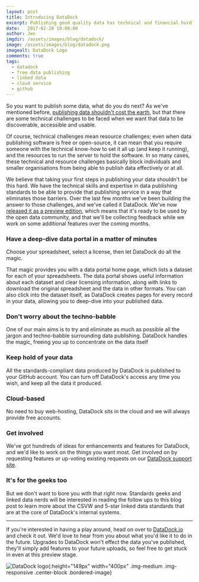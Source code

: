 ```yaml
---
layout: post
title: Introducing DataDock
excerpt: Publishing good quality data has technical and financial hurdles, so we're releasing a free cloud-based data publishing platform to directly deal with these challenges
date:   2017-02-28 10:00:00
author: Jen
imgdir:	/assets/images/blog/datadock/
image: /assets/images/blog/datadock.png
imagealt: DataDock Logo
comments: true
tags:
  - datadock
  - free data publishing
  - linked data
  - cloud service
  - github
---
```


So you want to publish some data, what do you do next? As we've mentioned before, [publishing data shouldn't cost the earth](/blog/2015/08/10/opening-up-your-data.html), but that there are some technical challenges to be faced when we want that data to be discoverable, accessible and usable. 

Of course, technical challenges mean resource challenges; even when data publishing software is free or open-source, it can mean that you require someone with the technical know-how to set it all up (and keep it running), and the resources to run the server to hold the software. In so many cases, these technical and resource challenges basically block individuals and smaller organisations from being able to publish data effectively or at all.

We believe that taking your first steps in publishing your data shouldn't be this hard. We have the technical skills and expertise in data publishing standards to be able to provide that publishing service in a way that eliminates those barriers. Over the last few months we've been building the answer to those challenges, and we've called it DataDock. We've now [released it as a preview edition](http://datadock.io), which means that it's ready to be used by the open data community, and that we'll be collecting feedback while we work on some additional features over the coming months.

### Have a deep-dive data portal in a matter of minutes

Choose your spreadsheet, select a license, then let DataDock do all the magic. 

That magic provides you with a data portal home page, which lists a dataset for each of your spreadsheets. The data portal shows useful information about each dataset and clear licensing information, along with links to download the original spreadsheet and the data in other formats. You can also click into the dataset itself, as DataDock creates pages for every record in your data, allowing you to deep-dive into your published data.

### Don't worry about the techno-babble

One of our main aims is to try and eliminate as much as possible all the jargon and techno-babble surrounding data publishing. DataDock handles the magic, freeing you up to concentrate on the data itself

### Keep hold of your data
 
All the standards-compliant data produced by DataDock is published to your GitHub account. You can turn off DataDock's access any time you wish, and keep all the data it produced.

### Cloud-based

No need to buy web-hosting, DataDock sits in the cloud and we will always provide free accounts.

### Get involved

We've got hundreds of ideas for enhancements and features for DataDock, and we'd like to work on the things you want most. Get involved on by requesting features or up-voting existing requests on our [DataDock support site](https://github.com/NetworkedPlanet/datadock/issues).

### It's for the geeks too

But we don't want to bore you with that right now. Standards geeks and linked data nerds will be interested in reading the follow ups to this blog post to learn more about the CSVW and 5-star linked data standards that are at the core of DataDock's internal systems.

<hr />

If you're interested in having a play around, head on over to [DataDock.io](http://datadock.io) and check it out. We'd love to hear from you about what you'd like it to do in the future. Upgrades to DataDock won't effect the data you've published, they'll simply add features to your future uploads, so feel free to get stuck in even at this preview stage. 


![DataDock logo]({{page.imgdir}}DataDock_ColourTrans.png){:height="149px" width="400px" .img-medium .img-responsive .center-block .bordered-image}